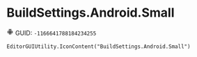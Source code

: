 # BuildSettings.Android.Small
![](/img/BuildSettings.Android.Small.png)
GUID: `-1166641788184234255`
```
EditorGUIUtility.IconContent("BuildSettings.Android.Small")
```
